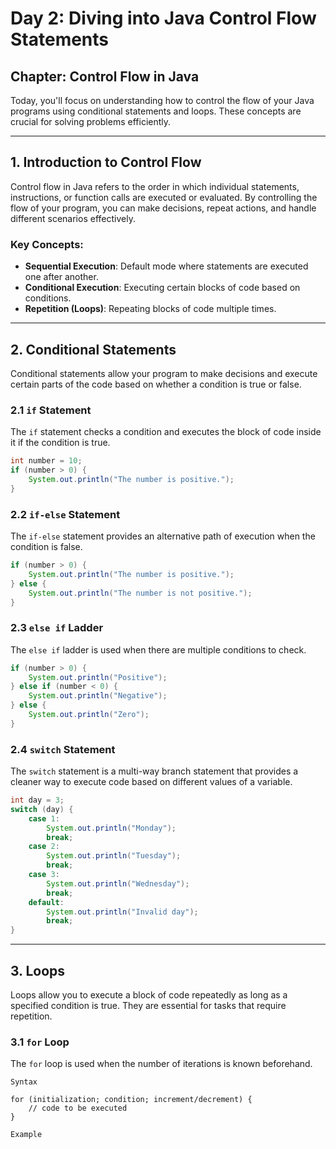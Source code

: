 # Day 2: Diving into Java Control Flow Statements

## Chapter: Control Flow in Java

Today, you'll focus on understanding how to control the flow of your Java programs using conditional statements and loops. These concepts are crucial for solving problems efficiently.

---

## 1. Introduction to Control Flow

Control flow in Java refers to the order in which individual statements, instructions, or function calls are executed or evaluated. By controlling the flow of your program, you can make decisions, repeat actions, and handle different scenarios effectively.

### Key Concepts:
- **Sequential Execution**: Default mode where statements are executed one after another.
- **Conditional Execution**: Executing certain blocks of code based on conditions.
- **Repetition (Loops)**: Repeating blocks of code multiple times.

---

## 2. Conditional Statements

Conditional statements allow your program to make decisions and execute certain parts of the code based on whether a condition is true or false.

### 2.1 `if` Statement
The `if` statement checks a condition and executes the block of code inside it if the condition is true.

```java
int number = 10;
if (number > 0) {
    System.out.println("The number is positive.");
}
```

### 2.2 `if-else` Statement
The `if-else` statement provides an alternative path of execution when the condition is false.

```java
if (number > 0) {
    System.out.println("The number is positive.");
} else {
    System.out.println("The number is not positive.");
}
```

### 2.3 `else if` Ladder
The `else if` ladder is used when there are multiple conditions to check.
```java
if (number > 0) {
    System.out.println("Positive");
} else if (number < 0) {
    System.out.println("Negative");
} else {
    System.out.println("Zero");
}
```

### 2.4 `switch` Statement
The `switch` statement is a multi-way branch statement that provides a cleaner way to execute code based on different values of a variable.

```java
int day = 3;
switch (day) {
    case 1:
        System.out.println("Monday");
        break;
    case 2:
        System.out.println("Tuesday");
        break;
    case 3:
        System.out.println("Wednesday");
        break;
    default:
        System.out.println("Invalid day");
        break;
}
```
---


## 3. Loops

Loops allow you to execute a block of code repeatedly as long as a specified condition is true. They are essential for tasks that require repetition.

### 3.1 `for` Loop
The `for` loop is used when the number of iterations is known beforehand.

```Syntax```
``` 
for (initialization; condition; increment/decrement) {
    // code to be executed
}
```

```Example```
```


